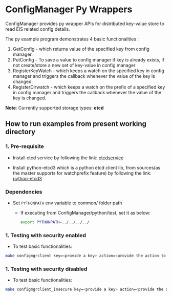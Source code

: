 # ConfigManager Py Wrappers

ConfigManager provides py wrapper APIs for distributed key-value store to read EIS related config details.

The py example program demonstrates 4 basic functionalities :
1. GetConfig - which returns value of the specified key from config manager.
2. PutConfig - To save a value to config manager if key is already exists, if not create/store a new set of key-value in config manager
3. RegisterKeyWatch - which keeps a watch on the specified key in config manager and triggers the callback whenever the value of the key is changed.
4. RegisterDirwatch - which keeps a watch on the prefix of a specified key in config manager and triggers the callback whenever the value of the key is changed.

**Note**: Currently supported storage types: **etcd**

## How to run examples from present working directory

### 1. Pre-requisite

* Install etcd service by following the link: [etcdservice](https://computingforgeeks.com/how-to-install-etcd-on-ubuntu-18-04-ubuntu-16-04/)

* Install python-etcd3 which is a python etcd client lib, from sources(as the master supports for watchprefix feature) by following the link: [python-etcd3](https://python-etcd3.readthedocs.io/en/latest/installation.html#from-sources)
### Dependencies

* Set `PYTHONPATH` env variable to common/ folder path
  * If executing from ConfigManager/python/test, set it as below:
    
    ```sh
    export PYTHONPATH=../../../../
    ```

### 1. Testing with security enabled

* To test basic functionalities:

```sh
make configmgrclient key=<provide a key> action=<provide the action to be performed on key, possible options are get, put, watchkey, watchdir> value=<value to set the key to(relevant only for the action 'put')>
```

### 1. Testing with security disabled

* To test basic functionalities:

```sh
make configmgrclient_insecure key=<provide a key> action=<provide the action to be performed on key, possible options are get, put, watchkey, watchdir> value=<value to set the key to(relevant only for the action 'put')>
```
